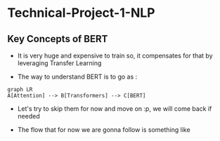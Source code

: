 # Technical-Project-1-NLP

## Key Concepts of BERT 

- It is very huge and expensive to train so, it compensates for that by leveraging Transfer Learning

- The way to understand BERT is to go as :

```mermaid
graph LR
A[Attention] --> B[Transformers] --> C[BERT]
```

- Let's try to skip them for now and move on :p, we will come back if needed 

- The flow that for now we are gonna follow is something like 

